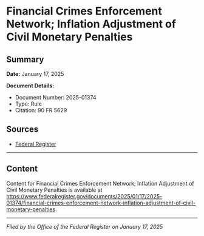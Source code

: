# Financial Crimes Enforcement Network; Inflation Adjustment of Civil Monetary Penalties

## Summary

**Date:** January 17, 2025

**Document Details:**
- Document Number: 2025-01374
- Type: Rule
- Citation: 90 FR 5629

## Sources
- [Federal Register](https://www.federalregister.gov/documents/2025/01/17/2025-01374/financial-crimes-enforcement-network-inflation-adjustment-of-civil-monetary-penalties)

---

## Content

Content for Financial Crimes Enforcement Network; Inflation Adjustment of Civil Monetary Penalties is available at https://www.federalregister.gov/documents/2025/01/17/2025-01374/financial-crimes-enforcement-network-inflation-adjustment-of-civil-monetary-penalties.

---

*Filed by the Office of the Federal Register on January 17, 2025*
